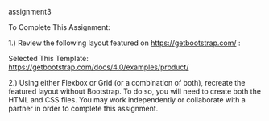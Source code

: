 assignment3
 
To Complete This Assignment: 

1.) Review the following layout featured on https://getbootstrap.com/ : 

Selected This Template: https://getbootstrap.com/docs/4.0/examples/product/

2.) Using either Flexbox or Grid (or a combination of both), recreate the featured layout without Bootstrap. To do so, you will need to create both the HTML and CSS files. You may work independently or collaborate with a partner in order to complete this assignment.
